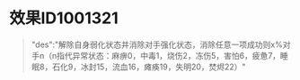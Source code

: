 # 效果ID1001321
> "des":"解除自身弱化状态并消除对手强化状态，消除任意一项成功则x%对手n（n指代异常状态：麻痹0，中毒1，烧伤2，冻伤5，害怕6，疲惫7，睡眠8，石化9，冰封15，流血16，瘫痪19，失明20，焚烬22）"
